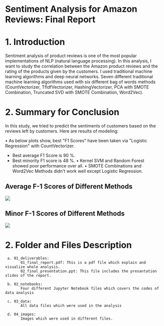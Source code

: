 # Sentiment Analysis for Amazon Reviews: Final Report 

# 1. Introduction
  
  Sentiment analysis of product reviews is one of the most popular implementations of NLP (natural language processing). 
  In this analysis, I want to study the correlation between the Amazon product reviews and the rating of the products 
  given by the customers. I used traditional machine learning algorithms and deep neural networks. 
  Seven different traditional machine learning algorithms used with six different bag of words methods (CountVectorizer, 
  TfIdfVectorizer, HashingVectorizer, PCA with SMOTE Combination, Truncated SVD with SMOTE Combination, Word2Vec).
  
# 2. Summary for Conclusion
  
  In this study, we tried to predict the sentiments of customers based on the reviews left by customers. Here are results of modeling:

•	As below plots show, best "F1 Scores" have been taken via "Logistic Regression" with CountVectorizer. 
-	Best average F1 Score is 90 %. 
-	Best minority F1 score is 48 %.
•	Kernel SVM and Random Forest showed poor performance over all.
•	SMOTE Combinations and Word2Vec Methods didn't work well except Logistic Regression.


## Average F-1 Scores of Different Methods
![](images/ML/all_1.png)

## Minor F-1 Scores of Different Methods
![](images/ML/all_2.png)
  
  
# 2. Folder and Files Description
     
     a. 01_deliverables:
           01_final_report.pdf: This is a pdf file which explain and visualize whole analysis.
           02_final_presentation.ppt: This file includes the presantation slides of the report.
     
     b. 02_notebooks: 
           Four different Jupyter Notebook files which covers the codes of data analysis
           
     c. 03_data:
           All data files which were used in the analysis
     
     d. 04_images:
           Images which were used in different files.
